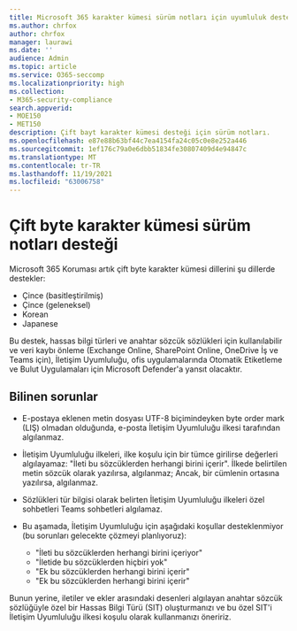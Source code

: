 ```yaml
---
title: Microsoft 365 karakter kümesi sürüm notları için uyumluluk desteği
ms.author: chrfox
author: chrfox
manager: laurawi
ms.date: ''
audience: Admin
ms.topic: article
ms.service: O365-seccomp
ms.localizationpriority: high
ms.collection:
- M365-security-compliance
search.appverid:
- MOE150
- MET150
description: Çift bayt karakter kümesi desteği için sürüm notları.
ms.openlocfilehash: e87e88b63bf44c7ea4154fa24c05c0e8e252a446
ms.sourcegitcommit: 1ef176c79a0e6dbb51834fe30807409d4e94847c
ms.translationtype: MT
ms.contentlocale: tr-TR
ms.lasthandoff: 11/19/2021
ms.locfileid: "63006758"
---
```

# <a name="support-for-double-byte-character-set-release-notes"></a>Çift byte karakter kümesi sürüm notları desteği

 Microsoft 365 Koruması artık çift byte karakter kümesi dillerini şu dillerde destekler:

- Çince (basitleştirilmiş)
- Çince (geleneksel)
- Korean
- Japanese

Bu destek, hassas bilgi türleri ve anahtar sözcük sözlükleri için kullanılabilir ve veri kaybı önleme (Exchange Online, SharePoint Online, OneDrive İş ve Teams için), İletişim Uyumluluğu, ofis uygulamalarında Otomatik Etiketleme ve Bulut Uygulamaları için Microsoft Defender'a yansıt olacaktır.

## <a name="known-issues"></a>Bilinen sorunlar

- E-postaya eklenen metin dosyası UTF-8 biçimindeyken byte order mark (LIŞ) olmadan olduğunda, e-posta İletişim Uyumluluğu ilkesi tarafından algılanmaz.

- İletişim Uyumluluğu ilkeleri, ilke koşulu için bir tümce girilirse değerleri algılayamaz: "İleti bu sözcüklerden herhangi birini içerir". İlkede belirtilen metin sözcük olarak yazılırsa, algılanmaz; Ancak, bir cümlenin ortasına yazılırsa, algılanmaz.

- Sözlükleri tür bilgisi olarak belirten İletişim Uyumluluğu ilkeleri özel sohbetleri Teams sohbetleri algılamaz.

- Bu aşamada, İletişim Uyumluluğu için aşağıdaki koşullar desteklenmiyor (bu sorunları gelecekte çözmeyi planlıyoruz): 
  - "İleti bu sözcüklerden herhangi birini içeriyor"
  - "İletide bu sözcüklerden hiçbiri yok"
  - "Ek bu sözcüklerden herhangi birini içerir"
  - "Ek bu sözcüklerden herhangi birini içerir"

Bunun yerine, iletiler ve ekler arasındaki desenleri algılayan anahtar sözcük sözlüğüyle özel bir Hassas Bilgi Türü (SIT) oluşturmanızı ve bu özel SIT'i İletişim Uyumluluğu ilkesi koşulu olarak kullanmanızı öneririz.
